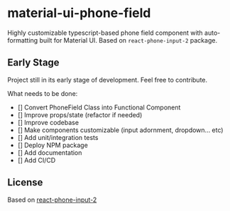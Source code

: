 # material-ui-phone-field

Highly customizable typescript-based phone field component with auto-formatting built for Material UI. Based on `react-phone-input-2` package.

## Early Stage

Project still in its early stage of development. Feel free to contribute.

What needs to be done:

- [] Convert PhoneField Class into Functional Component
- [] Improve props/state (refactor if needed)
- [] Improve codebase
- [] Make components customizable (input adornment, dropdown... etc)
- [] Add unit/integration tests
- [] Deploy NPM package
- [] Add documentation
- [] Add CI/CD

## License

Based on [react-phone-input-2](https://github.com/bl00mber/react-phone-input-2)
